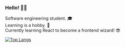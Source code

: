 ### Hello! <span class="wave">👋😄</span>

Software engineering student. 🎓 <br>
Learning is a hobby. 🤖<br>
Currently learning React to become a frontend wizard! 😎 <br>

[![Top Langs](https://github-readme-stats.vercel.app/api/top-langs/?username=vansitha&layout=compact)](https://github.com/vansitha/github-readme-stats)
